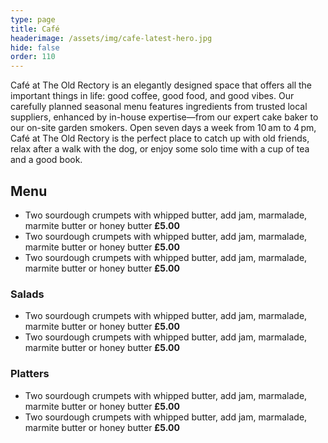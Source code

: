 ```yaml
---
type: page
title: Café
headerimage: /assets/img/cafe-latest-hero.jpg
hide: false
order: 110
---
```

Café at The Old Rectory is an elegantly designed space that offers all the important things in life: good coffee, good food, and good vibes. Our carefully planned seasonal menu features ingredients from trusted local suppliers, enhanced by in-house expertise—from our expert cake baker to our on-site garden smokers. Open seven days a week from 10 am to 4 pm, Café at The Old Rectory is the perfect place to catch up with old friends, relax after a walk with the dog, or enjoy some solo time with a cup of tea and a good book.

## Menu

<div class="menu">
<div class="menu-col">

* Two sourdough crumpets with whipped butter, add jam, marmalade, marmite butter or honey butter **£5.00**
* Two sourdough crumpets with whipped butter, add jam, marmalade, marmite butter or honey butter **£5.00**
* Two sourdough crumpets with whipped butter, add jam, marmalade, marmite butter or honey butter **£5.00**

</div>
<div class="menu-col">

### Salads

* Two sourdough crumpets with whipped butter, add jam, marmalade, marmite butter or honey butter **£5.00**
* Two sourdough crumpets with whipped butter, add jam, marmalade, marmite butter or honey butter **£5.00**

### Platters

* Two sourdough crumpets with whipped butter, add jam, marmalade, marmite butter or honey butter **£5.00**
* Two sourdough crumpets with whipped butter, add jam, marmalade, marmite butter or honey butter **£5.00**

</div>
</div>
